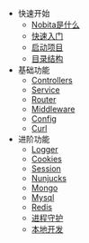 
* 快速开始
  * [Nobita是什么](what)
  * [快速入门](build)
  * [启动项目](init)
  * [目录结构](structure)
* 基础功能
  * [Controllers](controllers)
  * [Service](service)
  * [Router](router)
  * [Middleware](middleware)
  * [Config](config)
  * [Curl](curl)
* 进阶功能
  * [Logger](logger)
  * [Cookies](cookies)
  * [Session](session)
  * [Nunjucks](nunjucks)
  * [Mongo](mongo)
  * [Mysql](mysql)
  * [Redis](redis)
  * [进程守护](pm2)
  * [本地开发](nodemon)